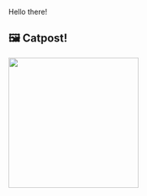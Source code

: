 Hello there!



## 🖼️ Catpost!

<sub>
    <img src="https://cdn2.thecatapi.com/images/d67.jpg" height="256">
</sub>

